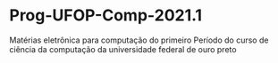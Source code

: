 # Prog-UFOP-Comp-2021.1
Matérias eletrônica para computação do primeiro Período do curso de ciência da computação da universidade federal de ouro preto
